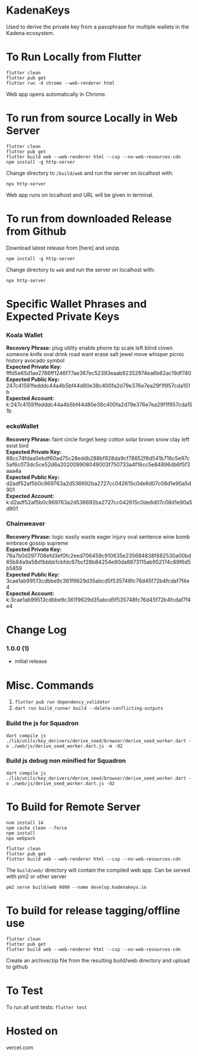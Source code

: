 # KadenaKeys

Used to derive the private key from a passphrase for multiple wallets in the Kadena ecosystem.

# To Run Locally from Flutter

```
flutter clean
flutter pub get
flutter run -d chrome --web-renderer html
```
Web app opens automatically in Chrome.

# To run from source Locally in Web Server

```
flutter clean
flutter pub get
flutter build web --web-renderer html --csp --no-web-resources-cdn
npm install -g http-server
```
Change directory to `/build/web` and run the server on localhost with:
```
npx http-server
```

Web app runs on localhost and URL will be given in terminal.

# To run from downloaded Release from Github

Download latest release from [here] and unzip.

```
npm install -g http-server
```

Change directory to `web` and run the server on localhost with:

```
npx http-server
```

# Specific Wallet Phrases and Expected Private Keys

### Koala Wallet

**Recovery Phrase:** plug utility enable phone tip scale left blind clown someone knife oval drink road want erase salt jewel move whisper picnic history avocado symbol  
**Expected Private Key:** fffd5e65d1ae2786ff1246f77ae367ec52393eaab92352974ea6b62ac19df740  
**Expected Public Key:** 247c41591fedddc44a4b5bf44d80e38c400fa2d79e376e7ea29f1f957cda151b  
**Expected Account:** k:247c41591fedddc44a4b5bf44d80e38c400fa2d79e376e7ea29f1f957cda151b  

### eckoWallet

**Recovery Phrase:** faint circle forget keep cotton solar brown snow clay left exist bird  
**Expected Private Key:** 88cc74fdaa0ebdf60ad75c28eddb288bf928da9cf78652f8d541b716c5e97c5af6c073dc5ce52d6a202009908049003f750733a4f16cc5e84896db6f5f3aaa4a  
**Expected Public Key:** d2adf52af5b0c969763a2d536692ba2727cc042615c0de8d07c08d1e90a5d901  
**Expected Account:** k:d2adf52af5b0c969763a2d536692ba2727cc042615c0de8d07c08d1e90a5d901  

### Chainweaver

**Recovery Phrase:** logic easily waste eager injury oval sentence wine bomb embrace gossip supreme  
**Expected Private Key:** 78a7b0d297708efd3ef0fc2eed706459c910635e235684838f882530a00bd65b84a9a58d1bbbb1cbfdc67bcf28b84254e90da8873115ab952174c89f6d5b5859  
**Expected Public Key:** 3cae1ab99513cdbbe9c361f9629d35abcd5f535748fc76d45f72b4fcdaf7f4e4  
**Expected Account:** k:3cae1ab99513cdbbe9c361f9629d35abcd5f535748fc76d45f72b4fcdaf7f4e4


# Change Log

### 1.0.0 (1)

* initial release

# Misc. Commands

1. `flutter pub run dependency_validator`
2. `dart run build_runner build --delete-conflicting-outputs`

### Build the js for Squadron

`dart compile js ./lib/utils/key_derivers/derive_seed/browser/derive_seed_worker.dart -o ./web/js/derive_seed_worker.dart.js -m -O2`

### Build js debug non minified for Squadron

`dart compile js ./lib/utils/key_derivers/derive_seed/browser/derive_seed_worker.dart -o ./web/js/derive_seed_worker.dart.js -O2`


# To Build for Remote Server

```
nvm install 14
npm cache clean --force
npm install
npx webpack

flutter clean
flutter pub get
flutter build web --web-renderer html --csp --no-web-resources-cdn
```

The `build/web/` directory will contain the compiled web app. Can be served with pm2 or other server

```
pm2 serve build/web 6000 --name develop.kadenakeys.io
```

# To build for release tagging/offline use

```
flutter clean
flutter pub get
flutter build web --web-renderer html --csp --no-web-resources-cdn
```

Create an archive/zip file from the resulting build/web directory and upload to github

# To Test

To run all unit tests:
`flutter test`

# Hosted on
vercel.com